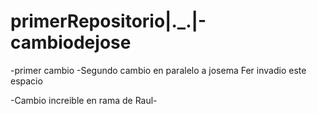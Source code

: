 # primerRepositorio|._.|-cambiodejose
-primer cambio  -Segundo cambio en paralelo a josema
Fer invadio este espacio

-Cambio increible en rama de Raul-